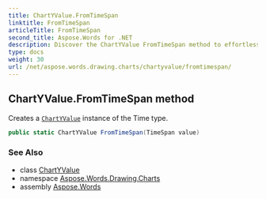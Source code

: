 ```yaml
---
title: ChartYValue.FromTimeSpan
linktitle: FromTimeSpan
articleTitle: FromTimeSpan
second_title: Aspose.Words for .NET
description: Discover the ChartYValue FromTimeSpan method to effortlessly create Time type instances for your charts. Boost your data visualization today!
type: docs
weight: 30
url: /net/aspose.words.drawing.charts/chartyvalue/fromtimespan/
---
```

## ChartYValue.FromTimeSpan method

Creates a [`ChartYValue`](../) instance of the Time type.

```csharp
public static ChartYValue FromTimeSpan(TimeSpan value)
```

### See Also

* class [ChartYValue](../)
* namespace [Aspose.Words.Drawing.Charts](../../../aspose.words.drawing.charts/)
* assembly [Aspose.Words](../../../)

